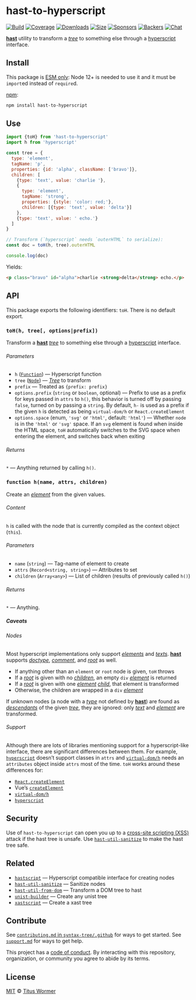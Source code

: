 # hast-to-hyperscript

[![Build][build-badge]][build]
[![Coverage][coverage-badge]][coverage]
[![Downloads][downloads-badge]][downloads]
[![Size][size-badge]][size]
[![Sponsors][sponsors-badge]][collective]
[![Backers][backers-badge]][collective]
[![Chat][chat-badge]][chat]

[**hast**][hast] utility to transform a [*tree*][tree] to something else through
a [hyperscript][] interface.

## Install

This package is [ESM only](https://gist.github.com/sindresorhus/a39789f98801d908bbc7ff3ecc99d99c):
Node 12+ is needed to use it and it must be `import`ed instead of `require`d.

[npm][]:

```sh
npm install hast-to-hyperscript
```

## Use

```js
import {toH} from 'hast-to-hyperscript'
import h from 'hyperscript'

const tree = {
  type: 'element',
  tagName: 'p',
  properties: {id: 'alpha', className: ['bravo']},
  children: [
    {type: 'text', value: 'charlie '},
    {
      type: 'element',
      tagName: 'strong',
      properties: {style: 'color: red;'},
      children: [{type: 'text', value: 'delta'}]
    },
    {type: 'text', value: ' echo.'}
  ]
}

// Transform (`hyperscript` needs `outerHTML` to serialize):
const doc = toH(h, tree).outerHTML

console.log(doc)
```

Yields:

```html
<p class="bravo" id="alpha">charlie <strong>delta</strong> echo.</p>
```

## API

This package exports the following identifiers: `toH`.
There is no default export.

### `toH(h, tree[, options|prefix])`

Transform a [**hast**][hast] [*tree*][tree] to something else through a
[hyperscript][] interface.

###### Parameters

*   `h` ([`Function`][h]) — Hyperscript function
*   `tree` ([`Node`][node]) — [*Tree*][tree] to transform
*   `prefix` — Treated as `{prefix: prefix}`
*   `options.prefix` (`string` or `boolean`, optional)
    — Prefix to use as a prefix for keys passed in `attrs` to `h()`,
    this behavior is turned off by passing `false`, turned on by passing
    a `string`.
    By default, `h-` is used as a prefix if the given `h` is detected as being
    `virtual-dom/h` or `React.createElement`
*   `options.space` (enum, `'svg'` or `'html'`, default: `'html'`)
    — Whether `node` is in the `'html'` or `'svg'` space.
    If an `svg` element is found when inside the HTML space, `toH` automatically
    switches to the SVG space when entering the element, and switches back when
    exiting

###### Returns

`*` — Anything returned by calling `h()`.

### `function h(name, attrs, children)`

Create an [*element*][element] from the given values.

###### Content

`h` is called with the node that is currently compiled as the context object
(`this`).

###### Parameters

*   `name` (`string`) — Tag-name of element to create
*   `attrs` (`Record<string, string>`) — Attributes to set
*   `children` (`Array<any>`) — List of children (results of previously
    called `h()`)

###### Returns

`*` — Anything.

##### Caveats

###### Nodes

Most hyperscript implementations only support [*elements*][element] and
[*texts*][text].
[**hast**][hast] supports [*doctype*][doctype], [*comment*][comment], and
[*root*][root] as well.

*   If anything other than an `element` or `root` node is given, `toH` throws
*   If a [*root*][root] is given with no [*children*][child], an empty `div`
    [*element*][element] is returned
*   If a [*root*][root] is given with one [*element*][element] [*child*][child],
    that element is transformed
*   Otherwise, the children are wrapped in a `div` [*element*][element]

If unknown nodes (a node with a [*type*][type] not defined by [**hast**][hast])
are found as [*descendants*][descendant] of the given [*tree*][tree], they are
ignored: only [*text*][text] and [*element*][element] are transformed.

###### Support

Although there are lots of libraries mentioning support for a hyperscript-like
interface, there are significant differences between them.
For example, [`hyperscript`][hyperscript] doesn’t support classes in `attrs` and
[`virtual-dom/h`][vdom] needs an `attributes` object inside `attrs` most of the
time.
`toH` works around these differences for:

*   [`React.createElement`][react]
*   Vue’s [`createElement`][vue]
*   [`virtual-dom/h`][vdom]
*   [`hyperscript`][hyperscript]

## Security

Use of `hast-to-hyperscript` can open you up to a
[cross-site scripting (XSS)][xss] attack if the hast tree is unsafe.
Use [`hast-util-sanitize`][sanitize] to make the hast tree safe.

## Related

*   [`hastscript`][hastscript]
    — Hyperscript compatible interface for creating nodes
*   [`hast-util-sanitize`][sanitize]
    — Sanitize nodes
*   [`hast-util-from-dom`](https://github.com/syntax-tree/hast-util-from-dom)
    — Transform a DOM tree to hast
*   [`unist-builder`](https://github.com/syntax-tree/unist-builder)
    — Create any unist tree
*   [`xastscript`](https://github.com/syntax-tree/xastscript)
    — Create a xast tree

## Contribute

See [`contributing.md` in `syntax-tree/.github`][contributing] for ways to get
started.
See [`support.md`][support] for ways to get help.

This project has a [code of conduct][coc].
By interacting with this repository, organization, or community you agree to
abide by its terms.

## License

[MIT][license] © [Titus Wormer][author]

<!-- Definitions -->

[build-badge]: https://github.com/syntax-tree/hast-to-hyperscript/workflows/main/badge.svg

[build]: https://github.com/syntax-tree/hast-to-hyperscript/actions

[coverage-badge]: https://img.shields.io/codecov/c/github/syntax-tree/hast-to-hyperscript.svg

[coverage]: https://codecov.io/github/syntax-tree/hast-to-hyperscript

[downloads-badge]: https://img.shields.io/npm/dm/hast-to-hyperscript.svg

[downloads]: https://www.npmjs.com/package/hast-to-hyperscript

[size-badge]: https://img.shields.io/bundlephobia/minzip/hast-to-hyperscript.svg

[size]: https://bundlephobia.com/result?p=hast-to-hyperscript

[sponsors-badge]: https://opencollective.com/unified/sponsors/badge.svg

[backers-badge]: https://opencollective.com/unified/backers/badge.svg

[collective]: https://opencollective.com/unified

[chat-badge]: https://img.shields.io/badge/chat-discussions-success.svg

[chat]: https://github.com/syntax-tree/unist/discussions

[npm]: https://docs.npmjs.com/cli/install

[license]: license

[author]: https://wooorm.com

[contributing]: https://github.com/syntax-tree/.github/blob/HEAD/contributing.md

[support]: https://github.com/syntax-tree/.github/blob/HEAD/support.md

[coc]: https://github.com/syntax-tree/.github/blob/HEAD/code-of-conduct.md

[vdom]: https://github.com/Matt-Esch/virtual-dom/tree/HEAD/virtual-hyperscript

[hyperscript]: https://github.com/hyperhype/hyperscript

[react]: https://reactjs.org/docs/glossary.html#react-elements

[vue]: https://vuejs.org/v2/guide/render-function.html#createElement-Arguments

[hastscript]: https://github.com/syntax-tree/hastscript

[tree]: https://github.com/syntax-tree/unist#tree

[child]: https://github.com/syntax-tree/unist#child

[type]: https://github.com/syntax-tree/unist#type

[descendant]: https://github.com/syntax-tree/unist#descendant

[hast]: https://github.com/syntax-tree/hast

[node]: https://github.com/syntax-tree/hast#nodes

[text]: https://github.com/syntax-tree/hast#text

[doctype]: https://github.com/syntax-tree/hast#doctype

[root]: https://github.com/syntax-tree/hast#root

[comment]: https://github.com/syntax-tree/hast#comment

[element]: https://github.com/syntax-tree/hast#element

[h]: #function-hname-attrs-children

[xss]: https://en.wikipedia.org/wiki/Cross-site_scripting

[sanitize]: https://github.com/syntax-tree/hast-util-sanitize

